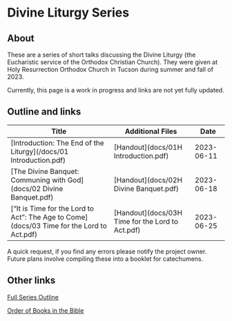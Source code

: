 # Divine Liturgy Series

## About
These are a  series of short talks discussing the Divine Liturgy (the Eucharistic service of the Orthodox Christian Church).
They were given at Holy Resurrection Orthodox Church in Tucson during summer and fall of 2023.

Currently, this page is a work in progress and links are not yet fully updated.

## Outline and links

Title | Additional Files | Date 
---|---|---
[Introduction: The End of the Liturgy](/docs/01 Introduction.pdf) | [Handout](docs/01H Introduction.pdf) | 2023-06-11
[The Divine Banquet: Communing with God](docs/02 Divine Banquet.pdf) |  [Handout](docs/02H Divine Banquet.pdf) | 2023-06-18
[“It is Time for the Lord to Act”: The Age to Come](docs/03 Time for the Lord to Act.pdf) | [Handout](docs/03H Time for the Lord to Act.pdf) | 2023-06-25

A quick request, if you find any errors please notify the project owner. Future plans involve compiling these into a booklet for catechumens.

## Other links
[Full Series Outline](Outline.md)  

[Order of Books in the Bible](orderbooks.md) 
